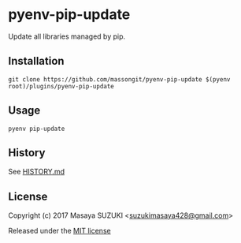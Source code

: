 # pyenv-pip-update

Update all libraries managed by pip.

## Installation
    git clone https://github.com/massongit/pyenv-pip-update $(pyenv root)/plugins/pyenv-pip-update

## Usage
    pyenv pip-update

## History
See [HISTORY.md](HISTORY.md)

## License
Copyright (c) 2017 Masaya SUZUKI <<suzukimasaya428@gmail.com>>

Released under the [MIT license](LICENSE.txt)

